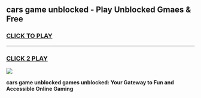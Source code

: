 
## cars game unblocked - Play Unblocked Gmaes & Free
<h3>
<a href="https://premium.freeplayer.one?title=cars_game_unblocked&ref=20F">CLICK TO PLAY</a></h3>
<hr>

<h3>
<a href="https://premium.freeplayer.one?title=cars_game_unblocked&ref=20F">CLICK 2 PLAY</a>
  
</h3>

<a href="https://premium.freeplayer.one?title=cars_game_unblocked&ref=20F/"><img src="https://clearcache.store/games.png"></a>


**cars game unblocked games unblocked: Your Gateway to Fun and Accessible Online Gaming**
